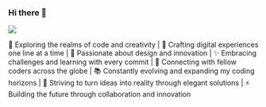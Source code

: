 ### Hi there 👋
![](https://komarev.com/ghpvc/?username=RacimFethallah)
<!--
**RacimFethallah/RacimFethallah** is a ✨ _special_ ✨ repository because its `README.md` (this file) appears on your GitHub profile.

Here are some ideas to get you started:

- 🔭 I’m currently working on ...
- 🌱 I’m currently learning ...
- 👯 I’m looking to collaborate on ...
- 🤔 I’m looking for help with ...
- 💬 Ask me about ...
- 📫 How to reach me: ...
- 😄 Pronouns: ...
- ⚡ Fun fact: ...
-->

🚀 Exploring the realms of code and creativity | 🌌 Crafting digital experiences one line at a time | 🎨 Passionate about design and innovation | ✨ Embracing challenges and learning with every commit | 🌟 Connecting with fellow coders across the globe | 📚 Constantly evolving and expanding my coding horizons | 🎯 Striving to turn ideas into reality through elegant solutions | ⚡️ Building the future through collaboration and innovation


